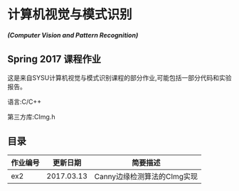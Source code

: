 # 计算机视觉与模式识别 #
##### (Computer Vision and Pattern Recognition)

## Spring 2017 课程作业

这是来自SYSU计算机视觉与模式识别课程的部分作业,可能包括一部分代码和实验报告。

语言:C/C++

第三方库:CImg.h

## 目录

| 作业编号 | 更新日期 | 简要描述 |
| ------- | ------- | ------- |
| ex2 | 2017.03.13 | Canny边缘检测算法的CImg实现 |
